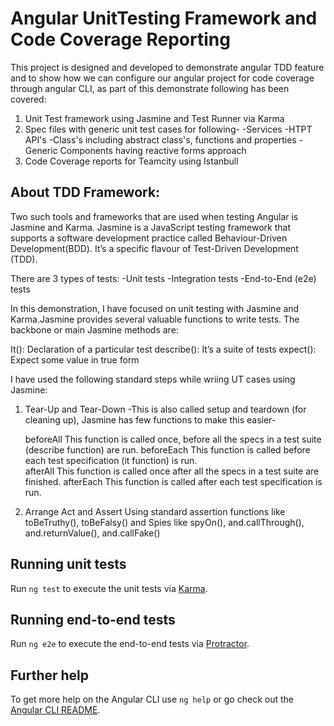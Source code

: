 # Angular UnitTesting Framework and Code Coverage Reporting

This project is designed and developed to demonstrate angular TDD feature and to show how we can configure our angular project for code coverage through angular CLI, as part of this demonstrate following has been covered:

1) Unit Test framework using Jasmine and Test Runner via Karma 
2) Spec files with generic unit test cases for following-
    -Services
    -HTPT API's 
    -Class's including abstract class's, functions and properties
    -Generic Components having reactive forms approach
3) Code Coverage reports for Teamcity using Istanbull

## About TDD Framework:

Two such tools and frameworks that are used when testing Angular is Jasmine and Karma. Jasmine is a JavaScript testing framework that supports a software development practice called Behaviour-Driven Development(BDD). It’s a specific flavour of Test-Driven Development (TDD).

There are 3 types of tests:
-Unit tests
-Integration tests
-End-to-End (e2e) tests

In this demonstration, I have focused on unit testing with Jasmine and Karma.Jasmine provides several valuable functions to write tests. The backbone or main Jasmine methods are:

It(): Declaration of a particular test
describe(): It’s a suite of tests
expect(): Expect some value in true form

I have used the following standard steps while wriing UT cases using Jasmine:

1. Tear-Up and Tear-Down
   -This is also called setup and teardown (for cleaning up), Jasmine has few functions to make this easier-

    beforeAll
      This function is called once, before all the specs in a test suite (describe function) are run.
    beforeEach
      This function is called before each test specification (it function) is run.      
    afterAll
      This function is called once after all the specs in a test suite are finished.
    afterEach
      This function is called after each test specification is run.

2. Arrange Act and Assert
    Using standard assertion functions like toBeTruthy(), toBeFalsy() and Spies like spyOn(), and.callThrough(), 
    and.returnValue(), and.callFake()

## Running unit tests

Run `ng test` to execute the unit tests via [Karma](https://karma-runner.github.io).

## Running end-to-end tests

Run `ng e2e` to execute the end-to-end tests via [Protractor](http://www.protractortest.org/).

## Further help

To get more help on the Angular CLI use `ng help` or go check out the [Angular CLI README](https://github.com/angular/angular-cli/blob/master/README.md).
